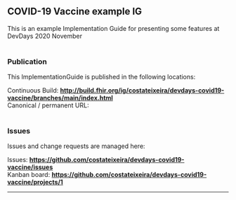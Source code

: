 COVID-19 Vaccine example IG
---
This is an example Implementation Guide for presenting some features at DevDays 2020 November
<br> </br>
###
### Publication
This ImplementationGuide is published in the following locations:

Continuous Build: __http://build.fhir.org/ig/costateixeira/devdays-covid19-vaccine/branches/main/index.html__  
Canonical / permanent URL: 
<br> </br>

### Issues
Issues and change requests are managed here:  

Issues:  __https://github.com/costateixeira/devdays-covid19-vaccine/issues__  
Kanban board:  __https://github.com/costateixeira/devdays-covid19-vaccine/projects/1__  

---
